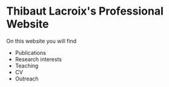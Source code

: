# Thibaut Lacroix's Professional Website

On this website you will find

* Publications
* Research interests
* Teaching
* CV
* Outreach
